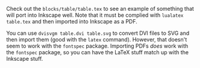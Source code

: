 Check out the `blocks/table/table.tex` to see an example of something that will port into Inkscape well. 
Note that it must be complied with `lualatex table.tex` and then imported into Inkscape as a PDF.

You can use `dvisvgm table.dvi table.svg` to convert DVI files to SVG and then import them (good with the `latex` command). 
However, that doesn't seem to work with the `fontspec` package. 
Importing PDFs *does* work with the `fontspec` package, so you can have the LaTeX stuff match up with the Inkscape stuff. 
